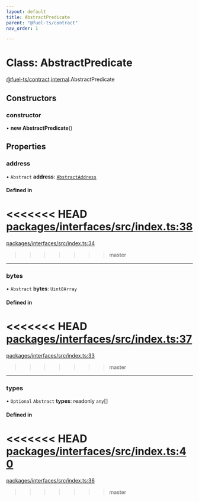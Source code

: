 ```yaml
---
layout: default
title: AbstractPredicate
parent: "@fuel-ts/contract"
nav_order: 1

---
```


# Class: AbstractPredicate

[@fuel-ts/contract](../index.md).[internal](../namespaces/internal.md).AbstractPredicate

## Constructors

### constructor

• **new AbstractPredicate**()

## Properties

### address

• `Abstract` **address**: [`AbstractAddress`](internal-AbstractAddress.md)

#### Defined in

<<<<<<< HEAD
[packages/interfaces/src/index.ts:38](https://github.com/FuelLabs/fuels-ts/blob/master/packages/interfaces/src/index.ts#L38)
=======
[packages/interfaces/src/index.ts:34](https://github.com/FuelLabs/fuels-ts/blob/master/packages/interfaces/src/index.ts#L34)
>>>>>>> master

___

### bytes

• `Abstract` **bytes**: `Uint8Array`

#### Defined in

<<<<<<< HEAD
[packages/interfaces/src/index.ts:37](https://github.com/FuelLabs/fuels-ts/blob/master/packages/interfaces/src/index.ts#L37)
=======
[packages/interfaces/src/index.ts:33](https://github.com/FuelLabs/fuels-ts/blob/master/packages/interfaces/src/index.ts#L33)
>>>>>>> master

___

### types

• `Optional` `Abstract` **types**: readonly `any`[]

#### Defined in

<<<<<<< HEAD
[packages/interfaces/src/index.ts:40](https://github.com/FuelLabs/fuels-ts/blob/master/packages/interfaces/src/index.ts#L40)
=======
[packages/interfaces/src/index.ts:36](https://github.com/FuelLabs/fuels-ts/blob/master/packages/interfaces/src/index.ts#L36)
>>>>>>> master
